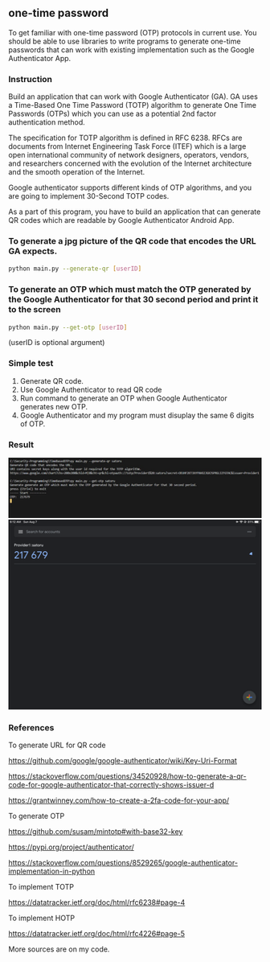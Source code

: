 ## one-time password
To get familiar with one-time password (OTP) protocols in current use. You should be able to use libraries to write programs to generate one-time passwords that can work with existing implementation such as the Google Authenticator App.
### Instruction
Build an application that can work with Google Authenticator (GA). GA uses a Time-Based One Time Password (TOTP) algorithm to generate One Time Passwords (OTPs) which you can use as a potential 2nd factor authentication method.

The specification for TOTP algorithm is defined in RFC 6238. RFCs are documents from Internet Engineering Task Force (ITEF) which is a large open international community of network designers, operators, vendors, and researchers concerned with the evolution of the Internet architecture and the smooth operation of the Internet.

Google authenticator supports different kinds of OTP algorithms, and you are going to implement 30-Second TOTP codes.

As a part of this program, you have to build an application that can generate QR codes which are readable by Google Authenticator Android App.

### To generate a jpg picture of the QR code that encodes the URL GA expects.
```sh
python main.py --generate-qr [userID]
```

### To generate an OTP which must match the OTP generated by the Google Authenticator for that 30 second period and print it to the screen
```sh
python main.py --get-otp [userID]
```
(userID is optional argument)

### Simple test
1. Generate QR code.
2. Use Google Authenticator to read QR code
3. Run command to generate an OTP when Google Authenticator generates new OTP.
4. Google Authenticator and my program must disuplay the same 6 digits of OTP.

### Result

![](../images/image4.jpg)
![](../images/image5.PNG)


### References
To generate URL for QR code

https://github.com/google/google-authenticator/wiki/Key-Uri-Format

https://stackoverflow.com/questions/34520928/how-to-generate-a-qr-code-for-google-authenticator-that-correctly-shows-issuer-d

https://grantwinney.com/how-to-create-a-2fa-code-for-your-app/

To generate OTP

https://github.com/susam/mintotp#with-base32-key

https://pypi.org/project/authenticator/

https://stackoverflow.com/questions/8529265/google-authenticator-implementation-in-python

To implement TOTP

https://datatracker.ietf.org/doc/html/rfc6238#page-4

To implement HOTP

https://datatracker.ietf.org/doc/html/rfc4226#page-5

More sources are on my code.